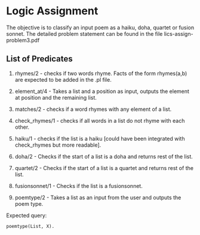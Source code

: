 # Logic Assignment
The objective is to classify an input poem as a haiku, doha, quartet or fusion sonnet.  The detailed problem statement can be found in the file lics-assign-problem3.pdf


## List of Predicates

1. rhymes/2 - checks if two words rhyme. Facts of the form rhymes(a,b) are expected to be added in the .pl file.

2. element_at/4 - Takes a list and a position as input, outputs the element at position and the remaining list.

3. matches/2 - checks if a word rhymes with any element of a list.

4. check_rhymes/1 - checks if all words in a list do not rhyme with each other.

5. haiku/1 - checks if the list is a haiku [could have been integrated with check_rhymes but more readable].

6. doha/2 - Checks if the start of a list is a doha and returns rest of the list.

7. quartet/2 - Checks if the start of a list is a quartet and returns rest of the list.

8. fusionsonnet/1 - Checks if the list is a fusionsonnet.

9. poemtype/2 - Takes a list as an input from the user and outputs the poem type.

Expected query: 

`poemtype(List, X). `